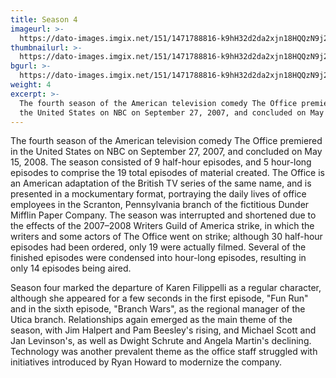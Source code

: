 ```yaml
---
title: Season 4
imageurl: >-
  https://dato-images.imgix.net/151/1471788816-k9hH32d2da2xjn18HQQzN9j2O2w.jpg?auto=compress%2Cformat&ch=DPR%2CWidth&w=400
thumbnailurl: >-
  https://dato-images.imgix.net/151/1471788816-k9hH32d2da2xjn18HQQzN9j2O2w.jpg?auto=compress%2Cformat&ch=DPR%2CWidth&h=300
bgurl: >-
  https://dato-images.imgix.net/151/1471788816-k9hH32d2da2xjn18HQQzN9j2O2w.jpg?auto=compress%2Cformat&ch=DPR%2CWidth&w=5
weight: 4
excerpt: >-
  The fourth season of the American television comedy The Office premiered in
  the United States on NBC on September 27, 2007, and concluded on May 15,…
---
```


The fourth season of the American television comedy The Office premiered in the United States on NBC on September 27, 2007, and concluded on May 15, 2008. The season consisted of 9 half-hour episodes, and 5 hour-long episodes to comprise the 19 total episodes of material created. The Office is an American adaptation of the British TV series of the same name, and is presented in a mockumentary format, portraying the daily lives of office employees in the Scranton, Pennsylvania branch of the fictitious Dunder Mifflin Paper Company. The season was interrupted and shortened due to the effects of the 2007–2008 Writers Guild of America strike, in which the writers and some actors of The Office went on strike; although 30 half-hour episodes had been ordered, only 19 were actually filmed. Several of the finished episodes were condensed into hour-long episodes, resulting in only 14 episodes being aired.

Season four marked the departure of Karen Filippelli as a regular character, although she appeared for a few seconds in the first episode, "Fun Run" and in the sixth episode, "Branch Wars", as the regional manager of the Utica branch. Relationships again emerged as the main theme of the season, with Jim Halpert and Pam Beesley's rising, and Michael Scott and Jan Levinson's, as well as Dwight Schrute and Angela Martin's declining. Technology was another prevalent theme as the office staff struggled with initiatives introduced by Ryan Howard to modernize the company.